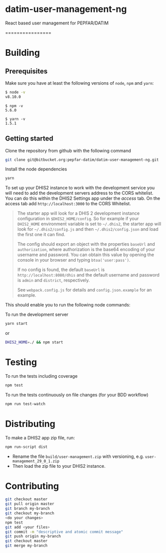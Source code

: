 # datim-user-management-ng
React based user management for PEPFAR/DATIM

================

# Building

## Prerequisites
Make sure you have at least the following versions of `node`, `npm` and `yarn`:

```sh
$ node -v
v8.10.0
```
```
$ npm -v
5.6.0
```
```
$ yarn -v
1.5.1
```

## Getting started

Clone the repository from github with the following command
```bash
git clone git@bitbucket.org:pepfar-datim/datim-user-management-ng.git
```

Install the node dependencies
```bash
yarn
```

To set up your DHIS2 instance to work with the development service you will need to add the development servers address to the CORS whitelist. You can do this within the DHIS2 Settings app under the _access_ tab. On the access tab add `http://localhost:3000` to the CORS Whitelist.
> The starter app will look for a DHIS 2 development instance configuration in
> `$DHIS2_HOME/config`. So for example if your `DHIS2_HOME` environment variable is
> set to `~/.dhis2`, the starter app will look for `~/.dhis2/config.js` and then
> `~/.dhis2/config.json` and load the first one it can find.
>
> The config should export an object with the properties `baseUrl` and
> `authorization`, where authorization is the base64 encoding of your username and
> password. You can obtain this value by opening the console in your browser and
> typing `btoa('user:pass')`.
>
> If no config is found, the default `baseUrl` is `http://localhost:8080/dhis` and
> the default username and password is `admin` and `district`, respectively.
>
> See `webpack.config.js` for details and `config.json.example` for an example.

This should enable you to run the following node commands:

To run the development server
```bash
yarn start
```

or

```bash
DHIS2_HOME=./ && npm start
```

# Testing

To run the tests including coverage
```sh
npm test
```

To run the tests continuously on file changes (for your BDD workflow)
```sh
npm run test-watch
```

# Distributing

To make a DHIS2 app zip file, run:
```sh
npm run-script dist
```
- Rename the file `build/user-management.zip` with versioning, e.g. `user-management_29_0_1.zip`
- Then load the zip file to your DHIS2 instance.

# Contributing

```bash
git checkout master
git pull origin master
git branch my-branch
git checkout my-branch
<do your changes>
npm test
git add <your files>
git commit -m "descriptive and atomic commit message"
git push origin my-branch
git checkout master
git merge my-branch
```
